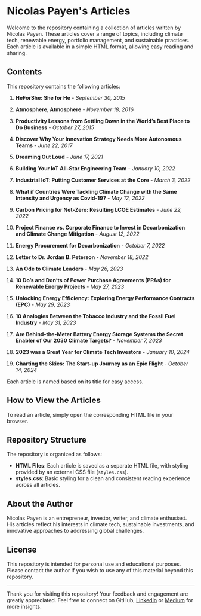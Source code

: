 # Nicolas Payen's Articles

Welcome to the repository containing a collection of articles written by Nicolas Payen. These articles cover a range of topics, including climate tech, renewable energy, portfolio management, and sustainable practices. Each article is available in a simple HTML format, allowing easy reading and sharing.

## Contents

This repository contains the following articles:

1. **HeForShe: She for He** - *September 30, 2015*
2. **Atmosphere, Atmosphere** - *November 18, 2016*
3. **Productivity Lessons from Settling Down in the World’s Best Place to Do Business** - *October 27, 2015*
4. **Discover Why Your Innovation Strategy Needs More Autonomous Teams** - *June 22, 2017*

1. **Dreaming Out Loud** - *June 17, 2021*
5. **Building Your IoT All-Star Engineering Team** - *January 10, 2022*
6. **Industrial IoT: Putting Customer Services at the Core** - *March 3, 2022*

8. **What if Countries Were Tackling Climate Change with the Same Intensity and Urgency as Covid-19?** - *May 12, 2022*
9. **Carbon Pricing for Net-Zero: Resulting LCOE Estimates** - *June 22, 2022*
10. **Project Finance vs. Corporate Finance to Invest in Decarbonization and Climate Change Mitigation** - *August 12, 2022*
11. **Energy Procurement for Decarbonization** - *October 7, 2022*
12. **Letter to Dr. Jordan B. Peterson** - *November 18, 2022*
13. **An Ode to Climate Leaders** - *May 26, 2023*
14. **10 Do’s and Don’ts of Power Purchase Agreements (PPAs) for Renewable Energy Projects** - *May 27, 2023*
15. **Unlocking Energy Efficiency: Exploring Energy Performance Contracts (EPC)** - *May 29, 2023*
16. **10 Analogies Between the Tobacco Industry and the Fossil Fuel Industry** - *May 31, 2023*
17. **Are Behind-the-Meter Battery Energy Storage Systems the Secret Enabler of Our 2030 Climate Targets?** - *November 7, 2023*
18. **2023 was a Great Year for Climate Tech Investors** - *January 10, 2024*
19. **Charting the Skies: The Start-up Journey as an Epic Flight** - *October 14, 2024*

Each article is named based on its title for easy access.

## How to View the Articles

To read an article, simply open the corresponding HTML file in your browser.

## Repository Structure

The repository is organized as follows:

- **HTML Files**: Each article is saved as a separate HTML file, with styling provided by an external CSS file (`styles.css`).
- **styles.css**: Basic styling for a clean and consistent reading experience across all articles.

## About the Author

Nicolas Payen is an entrepreneur, investor, writer, and climate enthusiast. His articles reflect his interests in climate tech, sustainable investments, and innovative approaches to addressing global challenges.

## License

This repository is intended for personal use and educational purposes. Please contact the author if you wish to use any of this material beyond this repository.

---

Thank you for visiting this repository! 
Your feedback and engagement are greatly appreciated. 
Feel free to connect on GitHub, [LinkedIn](https://www.linkedin.com/in/nicolaspayen) or [Medium](https://medium.com/@nicolas-payen) for more insights.
